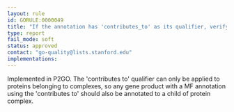 ```yaml
---
layout: rule
id: GORULE:0000049
title: "If the annotation has 'contributes_to' as its qualifier, verify that at least one annotation to GO:0043234 (protein complex), or one of its child terms exists"
type: report
fail_mode: soft
status: approved
contact: "go-quality@lists.stanford.edu"
implementations:
---
```

Implemented in P2GO.
The 'contributes to' qualifier can only be applied to proteins belonging to complexes, so any gene product with a MF annotation using the 'contributes to' should also be annotated to a child of protein complex. 
